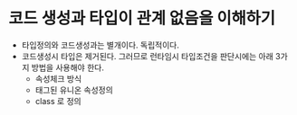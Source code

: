 # 코드 생성과 타입이 관계 없음을 이해하기

- 타입정의와 코드생성과는 별개이다. 독립적이다. 
- 코드생성시 타입은 제거된다. 그러므로 런타임시 타입조건을 판단시에는 아래 3가지 방법을 사용해야 한다.  
  - 속성체크 방식
  - 태그된 유니온 속성정의
  - class 로 정의
